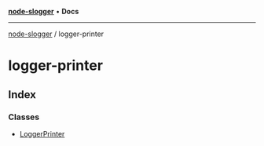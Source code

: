 [**node-slogger**](../README.md) • **Docs**

***

[node-slogger](../modules.md) / logger-printer

# logger-printer

## Index

### Classes

- [LoggerPrinter](classes/LoggerPrinter.md)
